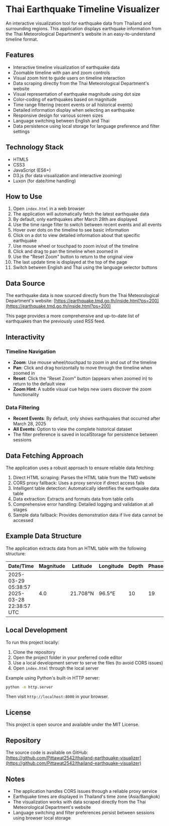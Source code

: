 # Thai Earthquake Timeline Visualizer

An interactive visualization tool for earthquake data from Thailand and surrounding regions. This application displays earthquake information from the Thai Meteorological Department's website in an easy-to-understand timeline format.

## Features

- Interactive timeline visualization of earthquake data
- Zoomable timeline with pan and zoom controls
- Visual zoom hint to guide users on timeline interaction
- Data scraping directly from the Thai Meteorological Department's website
- Visual representation of earthquake magnitude using dot size
- Color-coding of earthquakes based on magnitude
- Time range filtering (recent events or all historical events)
- Detailed information display when selecting an earthquake
- Responsive design for various screen sizes
- Language switching between English and Thai
- Data persistence using local storage for language preference and filter settings

## Technology Stack

- HTML5
- CSS3
- JavaScript (ES6+)
- D3.js (for data visualization and interactive zooming)
- Luxon (for date/time handling)

## How to Use

1. Open `index.html` in a web browser
2. The application will automatically fetch the latest earthquake data
3. By default, only earthquakes after March 28th are displayed
4. Use the time range filter to switch between recent events and all events
5. Hover over dots on the timeline to see basic information
6. Click on a dot to view detailed information about that specific earthquake
7. Use mouse wheel or touchpad to zoom in/out of the timeline
8. Click and drag to pan the timeline when zoomed in
9. Use the "Reset Zoom" button to return to the original view
10. The last update time is displayed at the top of the page
11. Switch between English and Thai using the language selector buttons

## Data Source

The earthquake data is now sourced directly from the Thai Meteorological Department's website:
[https://earthquake.tmd.go.th/inside.html?ps=200](https://earthquake.tmd.go.th/inside.html?ps=200)

This page provides a more comprehensive and up-to-date list of earthquakes than the previously used RSS feed.

## Interactivity

### Timeline Navigation
- **Zoom**: Use mouse wheel/touchpad to zoom in and out of the timeline
- **Pan**: Click and drag horizontally to move through the timeline when zoomed in
- **Reset**: Click the "Reset Zoom" button (appears when zoomed in) to return to the default view
- **Zoom Hint**: A subtle visual cue helps new users discover the zoom functionality

### Data Filtering

- **Recent Events**: By default, only shows earthquakes that occurred after March 28, 2025
- **All Events**: Option to view the complete historical dataset
- The filter preference is saved in localStorage for persistence between sessions

## Data Fetching Approach

The application uses a robust approach to ensure reliable data fetching:

1. Direct HTML scraping: Parses the HTML table from the TMD website
2. CORS proxy fallback: Uses a proxy service if direct access fails
3. Intelligent table detection: Automatically identifies the earthquake data table
4. Data extraction: Extracts and formats data from table cells
5. Comprehensive error handling: Detailed logging and validation at all stages
6. Sample data fallback: Provides demonstration data if live data cannot be accessed

## Example Data Structure

The application extracts data from an HTML table with the following structure:

| Date/Time | Magnitude | Latitude | Longitude | Depth | Phases | Region |
|-----------|-----------|----------|-----------|-------|--------|--------|
| 2025-03-29 05:38:57<br>2025-03-28 22:38:57 UTC | 4.0 | 21.708°N | 96.5°E | 10 | 19 | ประเทศเมียนมา<br>Myanmar |

## Local Development

To run this project locally:

1. Clone the repository
2. Open the project folder in your preferred code editor
3. Use a local development server to serve the files (to avoid CORS issues)
4. Open `index.html` through the local server

Example using Python's built-in HTTP server:
```bash
python -m http.server
```
Then visit `http://localhost:8000` in your browser.

## License

This project is open source and available under the MIT License.

## Repository

The source code is available on GitHub:
[https://github.com/Pittawat2542/thailand-earthquake-visualizer](https://github.com/Pittawat2542/thailand-earthquake-visualizer)

## Notes

- The application handles CORS issues through a reliable proxy service
- Earthquake times are displayed in Thailand's time zone (Asia/Bangkok)
- The visualization works with data scraped directly from the Thai Meteorological Department's website
- Language switching and filter preferences persist between sessions using browser local storage 
